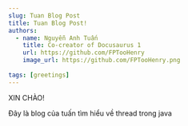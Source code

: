 ```yaml
---
slug: Tuan Blog Post
title: Tuan Blog Post!
authors:
  - name: Nguyễn Anh Tuấn 
    title: Co-creator of Docusaurus 1
    url: https://github.com/FPTooHenry
    image_url: https://github.com/FPTooHenry.png
  
tags: [greetings]
---
```


XIN CHÀO!

Đây là blog của tuấn tìm hiểu về thread trong java